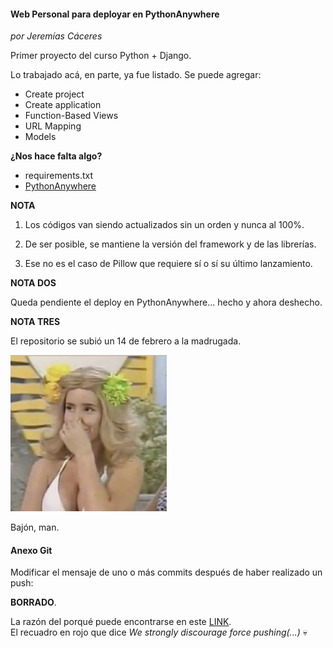 #### Web Personal para deployar en PythonAnywhere
*por Jeremías Cáceres*

Primer proyecto del curso Python + Django. 

Lo trabajado acá, en parte, ya fue listado. Se puede agregar:

- Create project
- Create application
- Function-Based Views
- URL Mapping
- Models

**¿Nos hace falta algo?**

- requirements.txt
- [PythonAnywhere](https://www.pythonanywhere.com/)

**NOTA**

1. Los códigos van siendo actualizados sin un orden y nunca al 100%.

2. De ser posible, se mantiene la versión del framework y de las librerías. 

3. Ese no es el caso de Pillow que requiere sí o sí su último lanzamiento.

**NOTA DOS**

Queda pendiente el deploy en PythonAnywhere... hecho y ahora deshecho.

**NOTA TRES**

El repositorio se subió un 14 de febrero a la madrugada.

![](image.png)

Bajón, man.

#### Anexo Git

Modificar el mensaje de uno o más commits después de haber realizado un push:

**BORRADO**.

La razón del porqué puede encontrarse en este [LINK](https://docs.github.com/en/github/committing-changes-to-your-project/changing-a-commit-message).  
El recuadro en rojo que dice *We strongly discourage force pushing(...)* :skull: